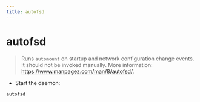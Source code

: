 ```yaml
---
title: autofsd
---
```

# autofsd

> Runs `automount` on startup and network configuration change events.
> It should not be invoked manually.
> More information: <https://www.manpagez.com/man/8/autofsd/>.

- Start the daemon:

`autofsd`
